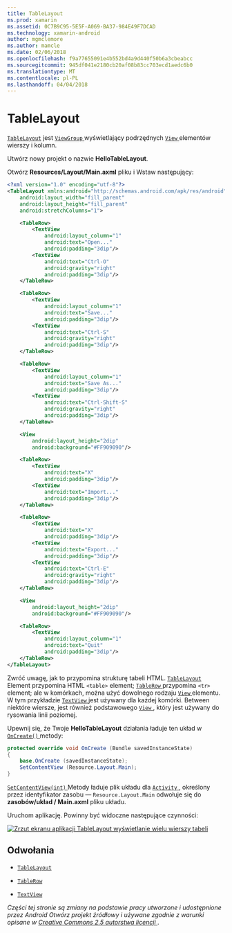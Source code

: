 ```yaml
---
title: TableLayout
ms.prod: xamarin
ms.assetid: 0C7B9C95-5E5F-A069-BA37-984E49F7DCAD
ms.technology: xamarin-android
author: mgmclemore
ms.author: mamcle
ms.date: 02/06/2018
ms.openlocfilehash: f9a77655091e4b552bd4a9d440f50b6a3cbeabcc
ms.sourcegitcommit: 945df041e2180cb20af08b83cc703ecd1aedc6b0
ms.translationtype: MT
ms.contentlocale: pl-PL
ms.lasthandoff: 04/04/2018
---
```

# <a name="tablelayout"></a>TableLayout

[`TableLayout`](https://developer.xamarin.com/api/type/Android.Widget.TableLayout/) jest [ `ViewGroup` ](https://developer.xamarin.com/api/type/Android.Views.ViewGroup/) wyświetlający podrzędnych [ `View` ](https://developer.xamarin.com/api/type/Android.Views.View/) elementów wierszy i kolumn.

Utwórz nowy projekt o nazwie **HelloTableLayout**.

Otwórz **Resources/Layout/Main.axml** pliku i Wstaw następujący:

```xml
<?xml version="1.0" encoding="utf-8"?>
<TableLayout xmlns:android="http://schemas.android.com/apk/res/android"
    android:layout_width="fill_parent"
    android:layout_height="fill_parent"
    android:stretchColumns="1">

    <TableRow>
        <TextView
            android:layout_column="1"
            android:text="Open..."
            android:padding="3dip"/>
        <TextView
            android:text="Ctrl-O"
            android:gravity="right"
            android:padding="3dip"/>
    </TableRow>

    <TableRow>
        <TextView
            android:layout_column="1"
            android:text="Save..."
            android:padding="3dip"/>
        <TextView
            android:text="Ctrl-S"
            android:gravity="right"
            android:padding="3dip"/>
    </TableRow>

    <TableRow>
        <TextView
            android:layout_column="1"
            android:text="Save As..."
            android:padding="3dip"/>
        <TextView
            android:text="Ctrl-Shift-S"
            android:gravity="right"
            android:padding="3dip"/>
    </TableRow>

    <View
        android:layout_height="2dip"
        android:background="#FF909090"/>

    <TableRow>
        <TextView
            android:text="X"
            android:padding="3dip"/>
        <TextView
            android:text="Import..."
            android:padding="3dip"/>
    </TableRow>

    <TableRow>
        <TextView
            android:text="X"
            android:padding="3dip"/>
        <TextView
            android:text="Export..."
            android:padding="3dip"/>
        <TextView
            android:text="Ctrl-E"
            android:gravity="right"
            android:padding="3dip"/>
    </TableRow>

    <View
        android:layout_height="2dip"
        android:background="#FF909090"/>

    <TableRow>
        <TextView
            android:layout_column="1"
            android:text="Quit"
            android:padding="3dip"/>
    </TableRow>
</TableLayout>
```

Zwróć uwagę, jak to przypomina strukturę tabeli HTML. [ `TableLayout` ](https://developer.xamarin.com/api/type/Android.Widget.TableLayout/) Element przypomina HTML `<table>` element; [ `TableRow` ](https://developer.xamarin.com/api/type/Android.Widget.TableRow/) przypomina `<tr>` element; ale w komórkach, można użyć dowolnego rodzaju [ `View` ](https://developer.xamarin.com/api/type/Android.Views.View/) elementu. W tym przykładzie [ `TextView` ](https://developer.xamarin.com/api/type/Android.Widget.TextView/) jest używany dla każdej komórki. Between niektóre wiersze, jest również podstawowego [ `View` ](https://developer.xamarin.com/api/type/Android.Views.View/), który jest używany do rysowania linii poziomej.

Upewnij się, że Twoje **HelloTableLayout** działania ładuje ten układ w [ `OnCreate()` ](https://developer.xamarin.com/api/member/Android.App.Activity.OnCreate/p/Android.OS.Bundle/) metody:

```csharp
protected override void OnCreate (Bundle savedInstanceState)
{
    base.OnCreate (savedInstanceState);
    SetContentView (Resource.Layout.Main);
}
```

[ `SetContentView(int)` ](https://developer.xamarin.com/api/member/Android.App.Activity.SetContentView/(System.Int32)) Metody ładuje plik układu dla [ `Activity` ](https://developer.xamarin.com/api/type/Android.App.Activity/), określony przez identyfikator zasobu &mdash; `Resource.Layout.Main` odwołuje się do **zasobów/układ / Main.axml** pliku układu.

Uruchom aplikację. Powinny być widoczne następujące czynności:

[![Zrzut ekranu aplikacji TableLayout wyświetlanie wielu wierszy tabeli](table-layout-images/helloviews3.png)](table-layout-images/helloviews3.png#lightbox)



## <a name="references"></a>Odwołania

-   [`TableLayout`](https://developer.xamarin.com/api/type/Android.Widget.TableLayout/) 

-   [`TableRow`](https://developer.xamarin.com/api/type/Android.Widget.TableRow/) 

-   [`TextView`](https://developer.xamarin.com/api/type/Android.Widget.TextView/) 

*Części tej stronie są zmiany na podstawie pracy utworzone i udostępnione przez Android Otwórz projekt źródłowy i używane zgodnie z warunki opisane w*
[*Creative Commons 2.5 autorstwa licencji* ](http://creativecommons.org/licenses/by/2.5/).
